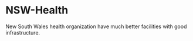 # NSW-Health
New South Wales health organization have much better facilities with good infrastructure.
